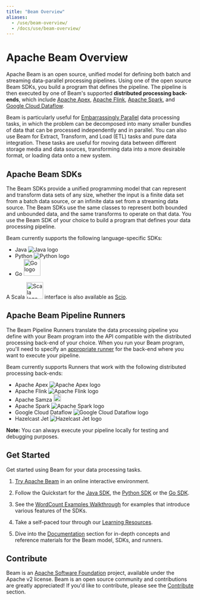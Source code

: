 ```yaml
---
title: "Beam Overview"
aliases:
  - /use/beam-overview/
  - /docs/use/beam-overview/
---
```


<!--
Licensed under the Apache License, Version 2.0 (the "License");
you may not use this file except in compliance with the License.
You may obtain a copy of the License at

http://www.apache.org/licenses/LICENSE-2.0

Unless required by applicable law or agreed to in writing, software
distributed under the License is distributed on an "AS IS" BASIS,
WITHOUT WARRANTIES OR CONDITIONS OF ANY KIND, either express or implied.
See the License for the specific language governing permissions and
limitations under the License.
-->

# Apache Beam Overview

Apache Beam is an open source, unified model for defining both batch and streaming data-parallel processing pipelines. Using one of the open source Beam SDKs, you build a program that defines the pipeline. The pipeline is then executed by one of Beam's supported **distributed processing back-ends**, which include [Apache Apex](https://apex.apache.org), [Apache Flink](https://flink.apache.org), [Apache Spark](http://spark.apache.org), and [Google Cloud Dataflow](https://cloud.google.com/dataflow).

Beam is particularly useful for [Embarrassingly Parallel](https://en.wikipedia.org/wiki/Embarassingly_parallel) data processing tasks, in which the problem can be decomposed into many smaller bundles of data that can be processed independently and in parallel. You can also use Beam for Extract, Transform, and Load (ETL) tasks and pure data integration. These tasks are useful for moving data between different storage media and data sources, transforming data into a more desirable format, or loading data onto a new system.

## Apache Beam SDKs

The Beam SDKs provide a unified programming model that can represent and transform data sets of any size, whether the input is a finite data set from a batch data source, or an infinite data set from a streaming data source. The Beam SDKs use the same classes to represent both bounded and unbounded data, and the same transforms to operate on that data. You use the Beam SDK of your choice to build a program that defines your data processing pipeline.

Beam currently supports the following language-specific SDKs:

- Java ![Java logo](/images/logos/sdks/java.png)
- Python ![Python logo](/images/logos/sdks/python.png)
- Go <img src="/images/logos/sdks/go.png" height="45px" alt="Go logo">

A Scala <img src="/images/logos/sdks/scala.png" height="45px" alt="Scala logo"> interface is also available as [Scio](https://github.com/spotify/scio).

## Apache Beam Pipeline Runners

The Beam Pipeline Runners translate the data processing pipeline you define with your Beam program into the API compatible with the distributed processing back-end of your choice. When you run your Beam program, you'll need to specify an [appropriate runner](/documentation/runners/capability-matrix) for the back-end where you want to execute your pipeline.

Beam currently supports Runners that work with the following distributed processing back-ends:

- Apache Apex ![Apache Apex logo](/images/logos/runners/apex.png)
- Apache Flink ![Apache Flink logo](/images/logos/runners/flink.png)
- Apache Samza <img src="/images/logos/runners/samza.png" height="20px" alt="Apache Samza logo">
- Apache Spark ![Apache Spark logo](/images/logos/runners/spark.png)
- Google Cloud Dataflow ![Google Cloud Dataflow logo](/images/logos/runners/dataflow.png)
- Hazelcast Jet ![Hazelcast Jet logo](/images/logos/runners/jet.png)

**Note:** You can always execute your pipeline locally for testing and debugging purposes.

## Get Started

Get started using Beam for your data processing tasks.

1. [Try Apache Beam](/get-started/try-apache-beam) in an online interactive environment.

1. Follow the Quickstart for the [Java SDK](/get-started/quickstart-java), the [Python SDK](/get-started/quickstart-py) or the [Go SDK](/get-started/quickstart-go).

1. See the [WordCount Examples Walkthrough](/get-started/wordcount-example) for examples that introduce various features of the SDKs.

1. Take a self-paced tour through our [Learning Resources](/documentation/resources/learning-resources).

1. Dive into the [Documentation](/documentation/) section for in-depth concepts and reference materials for the Beam model, SDKs, and runners.

## Contribute

Beam is an <a href="http://www.apache.org" target="_blank">Apache Software Foundation</a> project, available under the Apache v2 license. Beam is an open source community and contributions are greatly appreciated! If you'd like to contribute, please see the [Contribute](/contribute/) section.
